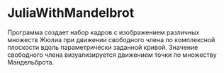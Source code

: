 # JuliaWithMandelbrot
Программа создает набор кадров с изображением различных множеств Жюлиа при движении свободного члена по комплексной плоскости вдоль параметрически заданной кривой.
Значение свободного члена визуализируется движением точки по множеству Мандельброта.